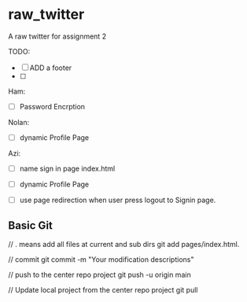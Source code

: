 # raw_twitter
A raw twitter for assignment 2

TODO:

- [ ] ADD a footer
- [ ] 

Ham:

- [ ] Password Encrption

Nolan:

- [ ] dynamic Profile Page

Azi:

- [ ] name sign in page index.html
- [ ] dynamic Profile Page
- [ ] use page redirection when user press logout to Signin page.


## Basic Git

// . means add all files at current and sub dirs
git add pages/index.html. 

// commit
git commit -m "Your modification descriptions"

// push to the center repo project
git push -u origin main

// Update local project from the center repo project
git pull
